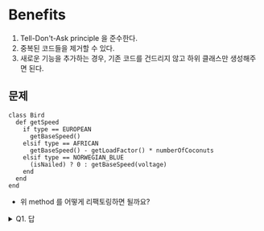 # Benefits
1. Tell-Don't-Ask principle 을 준수한다.
2. 중복된 코드들을 제거할 수 있다.
3. 새로운 기능을 추가하는 경우, 기존 코드를 건드리지 않고 하위 클래스만 생성해주면 된다.
## 문제
```
class Bird
  def getSpeed
    if type == EUROPEAN
      getBaseSpeed()
    elsif type == AFRICAN
      getBaseSpeed() - getLoadFactor() * numberOfCoconuts
    elsif type == NORWEGIAN_BLUE
      (isNailed) ? 0 : getBaseSpeed(voltage)
    end
  end
end
```
- 위 method 를 어떻게 리팩토링하면 될까요?
<details><summary>Q1. 답</summary>
<pre>
# 준비
계층 구조가 존재하지 않다면, EUROPEAN, AFRICAN, NORWEGIAN_BLUE 을 위한 계층 구조를 만들어야 한다.
- Replace Type Code with Subclasses
- Replace Type Code with State/Strategy
# 리팩토링 시작
1. 각각의 조건별로 실행하는 분기 코드들을 하위 클래스로 extract method 한다.
2. 상위 클래스에 존재하던 분기 코드를 삭제한다.
3. 1 ~ 2 번을 반복해서 모든 코드를 하위클래스로 옮긴다.
</pre>
</details>
